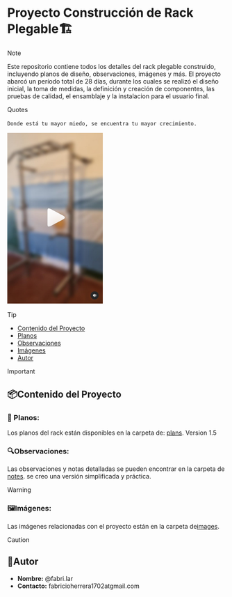 # Proyecto Construcción de Rack Plegable🏗️

> [!NOTE]
> Este repositorio contiene todos los detalles del rack plegable construido, incluyendo planos de diseño, observaciones, imágenes y más. El proyecto abarcó un período total de 28 días, durante los cuales se realizó el diseño inicial, la toma de medidas, la definición y creación de componentes, las pruebas de calidad, el ensamblaje y la instalacion para el usuario final.
>
> Quotes
>
> >
>
> 
> `Donde está tu mayor miedo, se encuentra tu mayor crecimiento.`
>
> <a href="https://www.instagram.com/reel/C8SmRuKOeO0/">
>    <img src="./images/preview_rack1.png" alt="Vista Previa del Video" width="220">
> </a>

> [!TIP]
> - [Contenido del Proyecto](#contenido-del-proyecto)
> - [Planos](#planos)
> - [Observaciones](#observaciones)
> - [Imágenes](#imágenes)
> - [Autor](#autor)

>[!IMPORTANT]
> ## 📦Contenido del Proyecto
>
> ### 📐 Planos: 
> Los planos del rack están disponibles en la carpeta de: [plans](./plans). Version 1.5
>
> ### 🔍Observaciones: 
>  Las observaciones y notas detalladas se pueden encontrar en la carpeta de [notes](./notes).
se creo una versión simplificada y práctica. 

> [!Warning]
> ### 🖼Imágenes:
>  Las imágenes relacionadas con el proyecto están en la carpeta de[images](./images).

> [!Caution]
> ## 👤Autor
>- **Nombre:** @fabri.lar
>- **Contacto:** fabricioherrera1702atgmail.com
